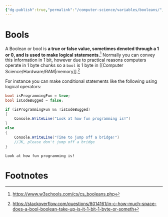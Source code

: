 ```yaml
---
{"dg-publish":true,"permalink":"/computer-science/variables/booleans/","tags":["nooblet","beginner","unfinished"],"noteIcon":"1"}
---
```



# Bools

A Boolean or bool is **a true or false value, sometimes denoted through a 1 or 0, and is used to make logical statements.**[^1] Normally you can convey this information in 1 bit, however due to practical reasons computers operate in 1 byte chunks so a `bool` is 1 byte in [[Computer Science/Hardware/RAM\|memory]].[^2]

For instance you can make conditional statements like the following using logical operators:
```csharp
bool isProgrammingFun = true;
bool isCodeBugged = false;

if (isProgrammingFun && !isCodeBugged)
{
	Console.WriteLine("Look at how fun programming is!")
}
else
{
	Console.WriteLine("Time to jump off a bridge!")
	//JK, please don't jump off a bridge
}
```
```output
Look at how fun programming is!
```

# Footnotes

[^1]: https://www.w3schools.com/cs/cs_booleans.php 
[^2]: https://stackoverflow.com/questions/8014161/in-c-how-much-space-does-a-bool-boolean-take-up-is-it-1-bit-1-byte-or-someth

